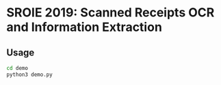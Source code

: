 # SROIE 2019: Scanned Receipts OCR and Information Extraction

## Usage
```bash
cd demo
python3 demo.py

```
